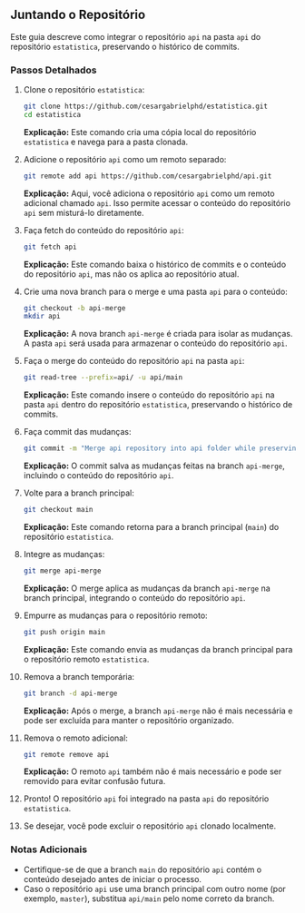 ## Juntando o Repositório

Este guia descreve como integrar o repositório `api` na pasta `api` do repositório `estatistica`, preservando o histórico de commits.

### Passos Detalhados

1. Clone o repositório `estatistica`:
    ```sh
    git clone https://github.com/cesargabrielphd/estatistica.git
    cd estatistica
    ```
    **Explicação:** Este comando cria uma cópia local do repositório `estatistica` e navega para a pasta clonada.

2. Adicione o repositório `api` como um remoto separado:
    ```sh
    git remote add api https://github.com/cesargabrielphd/api.git
    ```
    **Explicação:** Aqui, você adiciona o repositório `api` como um remoto adicional chamado `api`. Isso permite acessar o conteúdo do repositório `api` sem misturá-lo diretamente.

3. Faça fetch do conteúdo do repositório `api`:
    ```sh
    git fetch api
    ```
    **Explicação:** Este comando baixa o histórico de commits e o conteúdo do repositório `api`, mas não os aplica ao repositório atual.

4. Crie uma nova branch para o merge e uma pasta `api` para o conteúdo:
    ```sh
    git checkout -b api-merge
    mkdir api
    ```
    **Explicação:** A nova branch `api-merge` é criada para isolar as mudanças. A pasta `api` será usada para armazenar o conteúdo do repositório `api`.

5. Faça o merge do conteúdo do repositório `api` na pasta `api`:
    ```sh
    git read-tree --prefix=api/ -u api/main
    ```
    **Explicação:** Este comando insere o conteúdo do repositório `api` na pasta `api` dentro do repositório `estatistica`, preservando o histórico de commits.

6. Faça commit das mudanças:
    ```sh
    git commit -m "Merge api repository into api folder while preserving history"
    ```
    **Explicação:** O commit salva as mudanças feitas na branch `api-merge`, incluindo o conteúdo do repositório `api`.

7. Volte para a branch principal:
    ```sh
    git checkout main
    ```
    **Explicação:** Este comando retorna para a branch principal (`main`) do repositório `estatistica`.

8. Integre as mudanças:
    ```sh
    git merge api-merge
    ```
    **Explicação:** O merge aplica as mudanças da branch `api-merge` na branch principal, integrando o conteúdo do repositório `api`.

9. Empurre as mudanças para o repositório remoto:
    ```sh
    git push origin main
    ```
    **Explicação:** Este comando envia as mudanças da branch principal para o repositório remoto `estatistica`.

10. Remova a branch temporária:
    ```sh
    git branch -d api-merge
    ```
    **Explicação:** Após o merge, a branch `api-merge` não é mais necessária e pode ser excluída para manter o repositório organizado.

11. Remova o remoto adicional:
    ```sh
    git remote remove api
    ```
    **Explicação:** O remoto `api` também não é mais necessário e pode ser removido para evitar confusão futura.

12. Pronto! O repositório `api` foi integrado na pasta `api` do repositório `estatistica`.

13. Se desejar, você pode excluir o repositório `api` clonado localmente.

### Notas Adicionais

- Certifique-se de que a branch `main` do repositório `api` contém o conteúdo desejado antes de iniciar o processo.
- Caso o repositório `api` use uma branch principal com outro nome (por exemplo, `master`), substitua `api/main` pelo nome correto da branch.